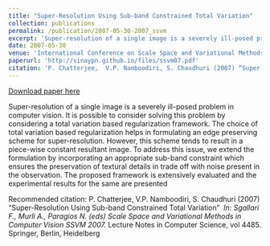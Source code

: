 ```yaml
---
title: "Super-Resolution Using Sub-band Constrained Total Variation"
collection: publications
permalink: /publication/2007-05-30-2007_ssvm
excerpt: 'Super-resolution of a single image is a severely ill-posed problem in computer vision. It is possible to consider solving this problem by considering a total variation based regularization framework. The choice of total variation based regularization helps in formulating an edge preserving scheme for super-resolution. However, this scheme tends to result in a piece-wise constant resultant image. To address this issue, we extend the formulation by incorporating an appropriate sub-band constraint which ensures the preservation of textural details in trade off with noise present in the observation. The proposed framework is extensively evaluated and the experimental results for the same are presented'
date: 2007-05-30
venue: 'International Conference on Scale Space and Variational Methods in Computer Vision (SSVM)'
paperurl: 'http://vinaypn.github.io/files/ssvm07.pdf'
citation: 'P. Chatterjee,  V.P. Namboodiri, S. Chaudhuri (2007) “Super-Resolution Using Sub-band Constrained Total Variation” <i> In: Sgallari F., Murli A., Paragios N. (eds) Scale Space and Variational Methods in Computer Vision SSVM 2007.</i> Lecture Notes in Computer Science, vol 4485. Springer, Berlin, Heidelberg'
---
```


<a href='http://vinaypn.github.io/files/ssvm07.pdf'>Download paper here</a>

Super-resolution of a single image is a severely ill-posed problem in computer vision. It is possible to consider solving this problem by considering a total variation based regularization framework. The choice of total variation based regularization helps in formulating an edge preserving scheme for super-resolution. However, this scheme tends to result in a piece-wise constant resultant image. To address this issue, we extend the formulation by incorporating an appropriate sub-band constraint which ensures the preservation of textural details in trade off with noise present in the observation. The proposed framework is extensively evaluated and the experimental results for the same are presented

Recommended citation: P. Chatterjee,  V.P. Namboodiri, S. Chaudhuri (2007) “Super-Resolution Using Sub-band Constrained Total Variation” <i> In: Sgallari F., Murli A., Paragios N. (eds) Scale Space and Variational Methods in Computer Vision SSVM 2007.</i> Lecture Notes in Computer Science, vol 4485. Springer, Berlin, Heidelberg